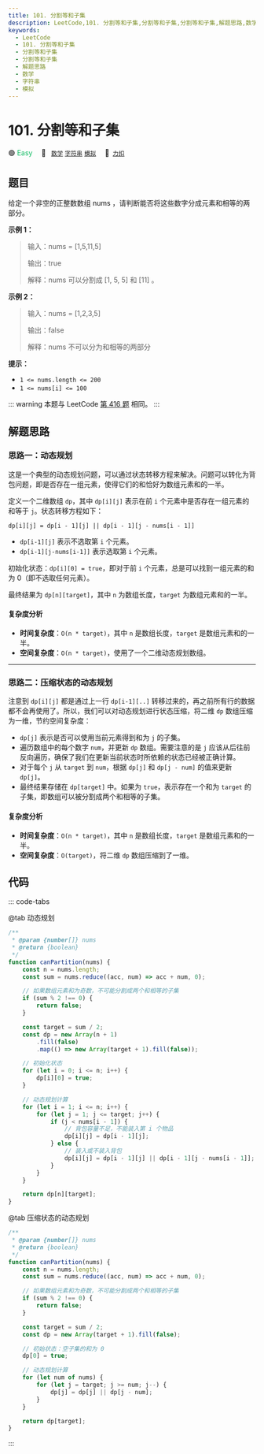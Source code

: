 ```yaml
---
title: 101. 分割等和子集
description: LeetCode,101. 分割等和子集,分割等和子集,分割等和子集,解题思路,数学,字符串,模拟
keywords:
  - LeetCode
  - 101. 分割等和子集
  - 分割等和子集
  - 分割等和子集
  - 解题思路
  - 数学
  - 字符串
  - 模拟
---
```


# 101. 分割等和子集

🟢 <font color=#15bd66>Easy</font>&emsp; 🔖&ensp; [`数学`](/tag/math.md) [`字符串`](/tag/string.md) [`模拟`](/tag/simulation.md)&emsp; 🔗&ensp;[`力扣`](https://leetcode.cn/problems/NUPfPr)

## 题目

给定一个非空的正整数数组 nums ，请判断能否将这些数字分成元素和相等的两部分。

**示例 1：**

> 输入：nums = [1,5,11,5]
>
> 输出：true
>
> 解释：nums 可以分割成 [1, 5, 5] 和 [11] 。

**示例 2：**

> 输入：nums = [1,2,3,5]
>
> 输出：false
>
> 解释：nums 不可以分为和相等的两部分

**提示：**

- `1 <= nums.length <= 200`
- `1 <= nums[i] <= 100`

::: warning
本题与 LeetCode [第 416 题](../problem/0416.md) 相同。
:::

## 解题思路

### 思路一：动态规划

这是一个典型的动态规划问题，可以通过状态转移方程来解决。问题可以转化为背包问题，即是否存在一组元素，使得它们的和恰好为数组元素和的一半。

定义一个二维数组 `dp`，其中 `dp[i][j]` 表示在前 `i` 个元素中是否存在一组元素的和等于 `j`。状态转移方程如下：

`dp[i][j] = dp[i - 1][j] || dp[i - 1][j - nums[i - 1]]`

- `dp[i-1][j]` 表示不选取第 `i` 个元素。
- `dp[i-1][j-nums[i-1]]` 表示选取第 `i` 个元素。

初始化状态：`dp[i][0] = true`，即对于前 `i` 个元素，总是可以找到一组元素的和为 0（即不选取任何元素）。

最终结果为 `dp[n][target]`，其中 `n` 为数组长度，`target` 为数组元素和的一半。

#### 复杂度分析

- **时间复杂度**：`O(n * target)`，其中 `n` 是数组长度，`target` 是数组元素和的一半。
- **空间复杂度**：`O(n * target)`，使用了一个二维动态规划数组。

---

### 思路二：压缩状态的动态规划

注意到 `dp[i][j]` 都是通过上一行 `dp[i-1][..]` 转移过来的，再之前所有行的数据都不会再使用了。所以，我们可以对动态规划进行状态压缩，将二维 `dp` 数组压缩为一维，节约空间复杂度：

- `dp[j]` 表示是否可以使用当前元素得到和为 `j` 的子集。
- 遍历数组中的每个数字 `num`，并更新 `dp` 数组。需要注意的是 `j` 应该从后往前反向遍历，确保了我们在更新当前状态时所依赖的状态已经被正确计算。
- 对于每个 `j` 从 `target` 到 `num`，根据 `dp[j]` 和 `dp[j - num]` 的值来更新 `dp[j]`。
- 最终结果存储在 `dp[target]` 中。如果为 `true`，表示存在一个和为 `target` 的子集，即数组可以被分割成两个和相等的子集。

#### 复杂度分析

- **时间复杂度**：`O(n * target)`，其中 `n` 是数组长度，`target` 是数组元素和的一半。
- **空间复杂度**：`O(target)`，将二维 `dp` 数组压缩到了一维。

## 代码

::: code-tabs

@tab 动态规划

```javascript
/**
 * @param {number[]} nums
 * @return {boolean}
 */
function canPartition(nums) {
	const n = nums.length;
	const sum = nums.reduce((acc, num) => acc + num, 0);

	// 如果数组元素和为奇数，不可能分割成两个和相等的子集
	if (sum % 2 !== 0) {
		return false;
	}

	const target = sum / 2;
	const dp = new Array(n + 1)
		.fill(false)
		.map(() => new Array(target + 1).fill(false));

	// 初始化状态
	for (let i = 0; i <= n; i++) {
		dp[i][0] = true;
	}

	// 动态规划计算
	for (let i = 1; i <= n; i++) {
		for (let j = 1; j <= target; j++) {
			if (j < nums[i - 1]) {
				// 背包容量不足，不能装入第 i 个物品
				dp[i][j] = dp[i - 1][j];
			} else {
				// 装入或不装入背包
				dp[i][j] = dp[i - 1][j] || dp[i - 1][j - nums[i - 1]];
			}
		}
	}

	return dp[n][target];
}
```

@tab 压缩状态的动态规划

```javascript
/**
 * @param {number[]} nums
 * @return {boolean}
 */
function canPartition(nums) {
	const n = nums.length;
	const sum = nums.reduce((acc, num) => acc + num, 0);

	// 如果数组元素和为奇数，不可能分割成两个和相等的子集
	if (sum % 2 !== 0) {
		return false;
	}

	const target = sum / 2;
	const dp = new Array(target + 1).fill(false);

	// 初始状态：空子集的和为 0
	dp[0] = true;

	// 动态规划计算
	for (let num of nums) {
		for (let j = target; j >= num; j--) {
			dp[j] = dp[j] || dp[j - num];
		}
	}

	return dp[target];
}
```

:::
